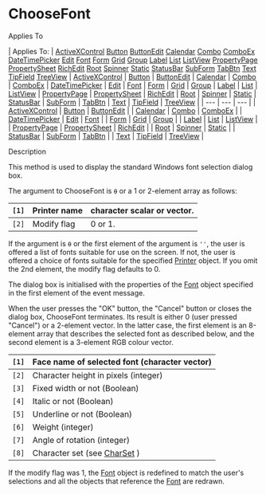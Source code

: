 



<h1 class="heading"><span class="name">ChooseFont</span></h1>

Applies To

| Applies To: | [ActiveXControl](../a-z/activexcontrol.md) [Button](../a-z/button.md) [ButtonEdit](../a-z/buttonedit.md) [Calendar](../a-z/calendar.md) [Combo](../a-z/combo.md) [ComboEx](../a-z/comboex.md) [DateTimePicker](../a-z/datetimepicker.md) [Edit](../a-z/edit.md) [Font](../a-z/font.md) [Form](../a-z/form.md) [Grid](../a-z/grid.md) [Group](../a-z/group.md) [Label](../a-z/label.md) [List](../a-z/list.md) [ListView](../a-z/listview.md) [PropertyPage](../a-z/propertypage.md) [PropertySheet](../a-z/propertysheet.md) [RichEdit](../a-z/richedit.md) [Root](../a-z/root.md) [Spinner](../a-z/spinner.md) [Static](../a-z/static.md) [StatusBar](../a-z/statusbar.md) [SubForm](../a-z/subform.md) [TabBtn](../a-z/tabbtn.md) [Text](../a-z/text.md) [TipField](../a-z/tipfield.md) [TreeView](../a-z/treeview.md) | [ActiveXControl](../a-z/activexcontrol.md) | [Button](../a-z/button.md) | [ButtonEdit](../a-z/buttonedit.md) | [Calendar](../a-z/calendar.md) | [Combo](../a-z/combo.md) | [ComboEx](../a-z/comboex.md) | [DateTimePicker](../a-z/datetimepicker.md) | [Edit](../a-z/edit.md) | [Font](../a-z/font.md) | [Form](../a-z/form.md) | [Grid](../a-z/grid.md) | [Group](../a-z/group.md) | [Label](../a-z/label.md) | [List](../a-z/list.md) | [ListView](../a-z/listview.md) | [PropertyPage](../a-z/propertypage.md) | [PropertySheet](../a-z/propertysheet.md) | [RichEdit](../a-z/richedit.md) | [Root](../a-z/root.md) | [Spinner](../a-z/spinner.md) | [Static](../a-z/static.md) | [StatusBar](../a-z/statusbar.md) | [SubForm](../a-z/subform.md) | [TabBtn](../a-z/tabbtn.md) | [Text](../a-z/text.md) | [TipField](../a-z/tipfield.md) | [TreeView](../a-z/treeview.md) |
| --- | --- | ---  |
| [ActiveXControl](../a-z/activexcontrol.md) | [Button](../a-z/button.md) | [ButtonEdit](../a-z/buttonedit.md) |
| [Calendar](../a-z/calendar.md) | [Combo](../a-z/combo.md) | [ComboEx](../a-z/comboex.md) |
| [DateTimePicker](../a-z/datetimepicker.md) | [Edit](../a-z/edit.md) | [Font](../a-z/font.md) |
| [Form](../a-z/form.md) | [Grid](../a-z/grid.md) | [Group](../a-z/group.md) |
| [Label](../a-z/label.md) | [List](../a-z/list.md) | [ListView](../a-z/listview.md) |
| [PropertyPage](../a-z/propertypage.md) | [PropertySheet](../a-z/propertysheet.md) | [RichEdit](../a-z/richedit.md) |
| [Root](../a-z/root.md) | [Spinner](../a-z/spinner.md) | [Static](../a-z/static.md) |
| [StatusBar](../a-z/statusbar.md) | [SubForm](../a-z/subform.md) | [TabBtn](../a-z/tabbtn.md) |
| [Text](../a-z/text.md) | [TipField](../a-z/tipfield.md) | [TreeView](../a-z/treeview.md) |


Description


This method is used to display the standard Windows font selection dialog box.


The argument to ChooseFont is `⍬` or a 1 or 2-element array as follows:

| `[1]` | Printer name | character scalar or vector. |
| --- | --- | ---  |
| `[2]` | Modify flag | 0 or 1. |


If the argument is `⍬` or the first element of the argument is `''`, the user is offered a list of fonts suitable for use on the screen. If not, the user is offered a choice of fonts suitable for the specified [Printer](../a-z/printer.md) object. If you omit the 2nd element, the modify flag defaults to 0.


The dialog box is initialised with the properties of the [Font](../a-z/font.md) object specified in the first element of the event message.


When the user presses the "OK" button, the "Cancel" button or closes the dialog box, ChooseFont terminates. Its result is either 0 (user pressed "Cancel") or a 2-element vector. In the latter case, the first element is an 8-element array that describes the selected font as described below, and the second element is a 3-element RGB colour vector.

| `[1]` | Face name of selected font (character vector) |
| --- | ---  |
| `[2]` | Character height in pixels (integer) |
| `[3]` | Fixed width or not (Boolean) |
| `[4]` | Italic or not (Boolean) |
| `[5]` | Underline or not (Boolean) |
| `[6]` | Weight (integer) |
| `[7]` | Angle of rotation (integer) |
| `[8]` | Character set (see [CharSet](../a-z/charset.md) ) |


If the modify flag was 1, the [Font](../a-z/font.md) object is redefined to match the user's selections and all the objects that reference the [Font](../a-z/font.md) are redrawn.


